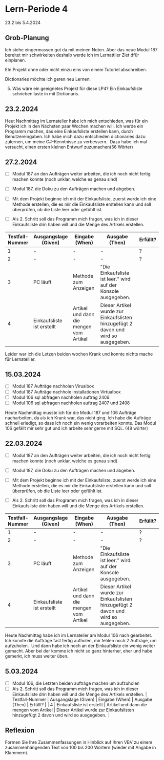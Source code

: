 # Lern-Periode 4

23.2 bis 5.4.2024

## Grob-Planung

Ich stehe eingermassen gut da mit meinen Noten. Aber das neue Modul 187 bereitet mir schwirkeiten deshalb werde ich im Lernattlier Ziet dfür einplanen.

EIn Projekt ohne oder nicht einzu eins von einem Tutoriel abschreiben.

Dictionaries möchte ich geren neu Lernen.

5. Was wäre ein geeignetes Projekt für diese LP4?
Ein Einkaufsliste schrieben laste in mit Dictionaris.

## 23.2.2024

Heut Nachmittag im Lernatelier habe ich mich entschieden, was für ein Projekt ich in den Nächsten paar Wochen machen will. Ich werde ein Programm machen, das eine Einkaufsliste erstellen kann, durch Benutzereingaben. Ich habe mich dazu entschieden dictionaries dazu zulernen, um meine C#-Kenntnisse zu verbessern.  Dazu habe ich mal versucht, einen ersten kleinen Entwurf zuzumachen(56 Wörter)

## 27.2.2024

- [ ] Modul 187 an den Aufträgen weiter arbeiten, die ich noch nicht fertig machen konnte (noch unklar, welche es genau sind)
- [ ] Modul 187, die Doku zu den Aufträgen machen und abgeben.
- [ ] Mit dem Projekt beginne ich mit der Einkaufsliste, zuerst werde ich eine Methode erstellen, die es mir die Einkaufsliste erstellen kann und soll überprüfen, ob die Liste leer oder gefühlt ist.
- [ ] Als 2. Schritt soll das Programm mich fragen, was ich in dieser Einkaufsliste drin haben will und die Menge des Artikels erstellen.


| Testfall-Nummer | Ausgangslage (Given) | Eingabe (When) | Ausgabe (Then) | Erfüllt? |
| --------------- | -------------------- | -------------- | -------------- | -------- |
| 1               |     -                |    -            |       -         |       ?   |
| 2               |    -                  |        -        |        -        |      ?    |
| 3               |      PC läuft                |  Methode zum Anzeigen            |         "Die Einkaufsliste ist leer." wird auf der Konsole ausgegeben.         |          |
| 4               |     Einkaufsliste ist erstellt                 | Artikel und dann die mengen vom Artikel               |       Dieser Artikel wurde zur Einkaufslisten hinzugefügt 2 davon und wird so ausgegeben.         |          |

Leider war ich die Letzen beiden wochen Krank und konnte nichts mache für Lernatellier. 

## 15.03.2024 
- [ ] Modul 187 Aufträge nachholen Virualbox
- [ ] Modul 187 Aufträge nachhole installationen Virtualbox
- [ ] Modul 106 sql abfragen nachholen auftrag 2406
- [ ] Modul 106 sql abfragen nachholen auftrag 2407 und 2408

Heute Nachmittag musste ich für die Modul 187 und 106 Aufträge nacharbeiten, da als ich Krank war, das nicht ging. Ich habe die Aufträge schnell erledigt, so dass ich noch ein wenig vorarbeiten konnte. Das Modul 106 gefällt mir sehr gut und ich arbeite sehr gerne mit SQL. (48 wörter)


## 22.03.2024 

- [ ] Modul 187 an den Aufträgen weiter arbeiten, die ich noch nicht fertig machen konnte (noch unklar, welche es genau sind)
- [ ] Modul 187, die Doku zu den Aufträgen machen und abgeben.
- [ ] Mit dem Projekt beginne ich mit der Einkaufsliste, zuerst werde ich eine Methode erstellen, die es mir die Einkaufsliste erstellen kann und soll überprüfen, ob die Liste leer oder gefühlt ist.
- [ ] Als 2. Schritt soll das Programm mich fragen, was ich in dieser Einkaufsliste drin haben will und die Menge des Artikels erstellen.


| Testfall-Nummer | Ausgangslage (Given) | Eingabe (When) | Ausgabe (Then) | Erfüllt? |
| --------------- | -------------------- | -------------- | -------------- | -------- |
| 1               |     -                |    -            |       -         |       ?   |
| 2               |    -                  |        -        |        -        |      ?    |
| 3               |      PC läuft                |  Methode zum Anzeigen            |         "Die Einkaufsliste ist leer." wird auf der Konsole ausgegeben.         |          |
| 4               |     Einkaufsliste ist erstellt                 | Artikel und dann die mengen vom Artikel               |       Dieser Artikel wurde zur Einkaufslisten hinzugefügt 2 davon und wird so ausgegeben. 


Heute Nachmittag habe ich im Lernatelier am Modul 106 nach gearbeitet. Ich konnte die Aufträge fast fertig aufholen, mir fehlen noch 2 Aufträge, um aufzuholen.  Und dann habe ich noch an der Einkaufsliste ein wenig weiter gemacht. Aber bei der komme ich nicht so ganz hinterher, eher und habe gemerkt, ich muss weiter üben.

## 5.03.2024
- [ ] Modul 106, die Letzten beiden aufträge machen um aufzuholen
- [ ]  Als 2. Schritt soll das Programm mich fragen, was ich in dieser Einkaufsliste drin haben will und die Menge des Artikels erstellen.
| Testfall-Nummer | Ausgangslage (Given) | Eingabe (When) | Ausgabe (Then) | Erfüllt? |
| 4               |     Einkaufsliste ist erstellt                 | Artikel und dann die mengen vom Artikel               |       Dieser Artikel wurde zur Einkaufslisten hinzugefügt 2 davon und wird so ausgegeben. |

## Reflexion

Formen Sie Ihre Zusammenfassungen in Hinblick auf Ihren VBV zu einem zusammenhängenden Text von 100 bis 200 Wörtern (wieder mit Angabe in Klammern).
